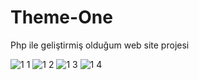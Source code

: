 # Theme-One
Php ile geliştirmiş olduğum web site projesi

![1 1](https://github.com/Muratmms/Theme-One/assets/88024817/e2a5ea2f-fb0d-4ed2-912b-aabfc4fa8824)
![1 2](https://github.com/Muratmms/Theme-One/assets/88024817/2bb61c4a-2f7b-4d96-b327-47309d70d304)
![1 3](https://github.com/Muratmms/Theme-One/assets/88024817/8e728acb-e73d-45d5-9087-ceb8d10a8e9d)
![1 4](https://github.com/Muratmms/Theme-One/assets/88024817/9b1a939e-b372-42df-80dc-d44cc00d1f50)

